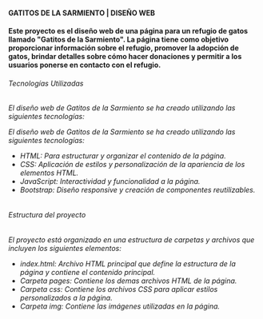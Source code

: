 <h4>GATITOS DE LA SARMIENTO | DISEÑO WEB<h4>
<p>Este proyecto es el diseño web de una página para un refugio de gatos llamado "Gatitos de la Sarmiento". La página tiene como objetivo proporcionar información sobre el refugio, promover la adopción de gatos, brindar detalles sobre cómo hacer donaciones y permitir a los usuarios ponerse en contacto con el refugio.</p>

<h6>Tecnologías Utilizadas<h6>
<p>El diseño web de Gatitos de la Sarmiento se ha creado utilizando las siguientes tecnologías:</p>
<p>El diseño web de Gatitos de la Sarmiento se ha creado utilizando las siguientes tecnologías:</p>
<ul>
<li> HTML: Para estructurar y organizar el contenido de la página.</li>
<li> CSS: Aplicación de estilos y personalización de la apariencia de los elementos HTML.</li>
<li> JavaScript: Interactividad y funcionalidad a la página.</li>
<li> Bootstrap: Diseño responsive y creación de componentes reutilizables. </li>
</ul>

<h6>Estructura del proyecto<h6>
<p>El proyecto está organizado en una estructura de carpetas y archivos que incluyen los siguientes elementos:</p>
<ul>
<li> index.html: Archivo HTML principal que define la estructura de la página y contiene el contenido principal.</li>
<li> Carpeta pages: Contiene los demas archivos HTML de la página.</li>
<li> Carpeta css: Contiene los archivos CSS para aplicar estilos personalizados a la página.</li>
<li> Carpeta img: Contiene las imágenes utilizadas en la página. </li>
</ul>

